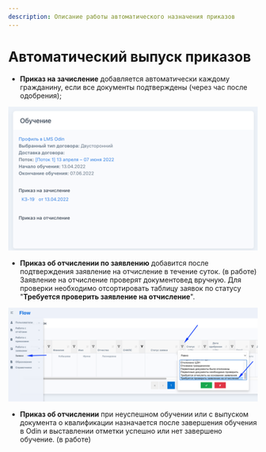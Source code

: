 ```yaml
---
description: Описание работы автоматического назначения приказов
---
```


# Автоматический выпуск приказов

* **Приказ на зачисление** добавляется автоматически каждому гражданину, если все документы подтверждены  (через час после одобрения);

![](<../.gitbook/assets/image (84).png>)

* **Приказ об отчислении по заявлению** добавится  после подтверждения заявление на отчисление в течение суток. (в работе) Заявление на отчисление проверят документовед вручную. Для проверки  необходимо отсортировать таблицу заявок по статусу "**Требуется проверить заявление на отчисление**". &#x20;

![](<../.gitbook/assets/image (72).png>)

* **Приказ об отчислении** при неуспешном обучении или с выпуском документа о квалификации  назначается после завершения обучения в Odin и выставлении отметки успешно или нет завершено обучение. (в работе)

